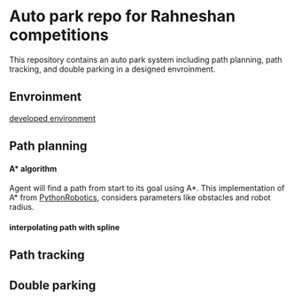 # Auto park repo for Rahneshan competitions
This repository contains an auto park system including path planning, path tracking, and double parking in a designed envroinment.

## Envroinment
[developed environment](extra/env.jpg)
## Path planning

#### A* algorithm
Agent will find a path from start to its goal using A*. This implementation of A* from [PythonRobotics](https://pythonrobotics.readthedocs.io/en/latest/modules/path_planning.html), considers parameters like obstacles and robot radius.

#### interpolating path with spline

## Path tracking

## Double parking
